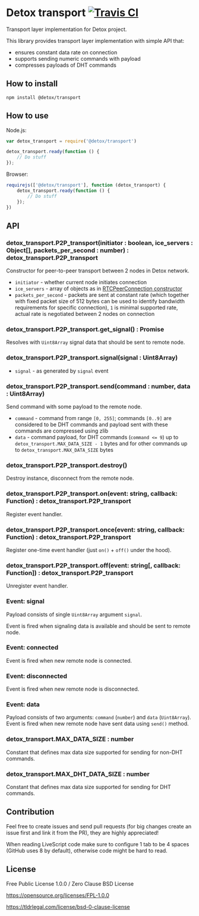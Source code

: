 # Detox transport [![Travis CI](https://img.shields.io/travis/Detox/transport/master.svg?label=Travis%20CI)](https://travis-ci.org/Detox/transport)
Transport layer implementation for Detox project.

This library provides transport layer implementation with simple API that:
* ensures constant data rate on connection
* supports sending numeric commands with payload
* compresses payloads of DHT commands

## How to install
```
npm install @detox/transport
```

## How to use
Node.js:
```javascript
var detox_transport = require('@detox/transport')

detox_transport.ready(function () {
    // Do stuff
});
```
Browser:
```javascript
requirejs(['@detox/transport'], function (detox_transport) {
    detox_transport.ready(function () {
        // Do stuff
    });
})
```

## API
### detox_transport.P2P_transport(initiator : boolean, ice_servers : Object[], packets_per_second : number) : detox_transport.P2P_transport
Constructor for peer-to-peer transport between 2 nodes in Detox network.

* `initiator` - whether current node initiates connection
* `ice_servers` - array of objects as in [RTCPeerConnection constructor](https://developer.mozilla.org/en-US/docs/Web/API/RTCPeerConnection/RTCPeerConnection)
* `packets_per_second` - packets are sent at constant rate (which together with fixed packet size of 512 bytes can be used to identify bandwidth requirements for specific connection), `1` is minimal supported rate, actual rate is negotiated between 2 nodes on connection

### detox_transport.P2P_transport.get_signal() : Promise
Resolves with `Uint8Array` signal data that should be sent to remote node.

### detox_transport.P2P_transport.signal(signal : Uint8Array)
* `signal` - as generated by `signal` event

### detox_transport.P2P_transport.send(command : number, data : Uint8Array)
Send command with some payload to the remote node.

* `command` - command from range `[0, 255]`; commands `[0..9]` are considered to be DHT commands and payload sent with these commands are compressed using zlib
* `data` - command payload, for DHT commands (`command <= 9`) up to `detox_transport.MAX_DATA_SIZE - 1` bytes and for other commands up to `detox_transport.MAX_DATA_SIZE` bytes

### detox_transport.P2P_transport.destroy()
Destroy instance, disconnect from the remote node.

### detox_transport.P2P_transport.on(event: string, callback: Function) : detox_transport.P2P_transport
Register event handler.

### detox_transport.P2P_transport.once(event: string, callback: Function) : detox_transport.P2P_transport
Register one-time event handler (just `on()` + `off()` under the hood).

### detox_transport.P2P_transport.off(event: string[, callback: Function]) : detox_transport.P2P_transport
Unregister event handler.

### Event: signal
Payload consists of single `Uint8Array` argument `signal`.

Event is fired when signaling data is available and should be sent to remote node.

### Event: connected
Event is fired when new remote node is connected.

### Event: disconnected
Event is fired when new remote node is disconnected.

### Event: data
Payload consists of two arguments: `command` (`number`) and `data` (`Uint8Array`).
Event is fired when new remote node have sent data using `send()` method.

### detox_transport.MAX_DATA_SIZE : number
Constant that defines max data size supported for sending for non-DHT commands.

### detox_transport.MAX_DHT_DATA_SIZE : number
Constant that defines max data size supported for sending for DHT commands.

## Contribution
Feel free to create issues and send pull requests (for big changes create an issue first and link it from the PR), they are highly appreciated!

When reading LiveScript code make sure to configure 1 tab to be 4 spaces (GitHub uses 8 by default), otherwise code might be hard to read.

## License
Free Public License 1.0.0 / Zero Clause BSD License

https://opensource.org/licenses/FPL-1.0.0

https://tldrlegal.com/license/bsd-0-clause-license
